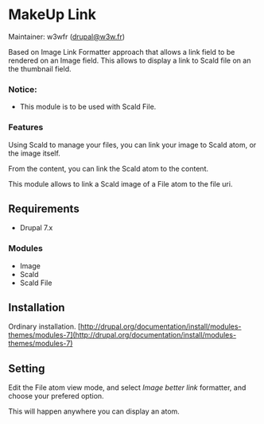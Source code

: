 MakeUp Link
===========

Maintainer: w3wfr (<drupal@w3w.fr>)

Based on Image Link Formatter approach that allows a link field to be rendered on an Image field. 
This allows to display a link to Scald file on an the thumbnail field.

### Notice: 

 * This module is to be used with Scald File.

### Features

Using Scald to manage your files, you can link your image to Scald atom, or the image itself.

From the content, you can link the Scald atom to the content.

This module allows to link a Scald image of a File atom to the file uri.

Requirements
------------

 * Drupal 7.x

### Modules

 * Image
 * Scald
 * Scald File


Installation
------------

Ordinary installation.
[http://drupal.org/documentation/install/modules-themes/modules-7](http://drupal.org/documentation/install/modules-themes/modules-7)


Setting
-------

Edit the File atom view mode, and select *Image better link* formatter, and choose your prefered option.

This will happen anywhere you can display an atom.
